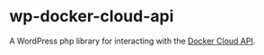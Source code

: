 # wp-docker-cloud-api
A WordPress php library for interacting with the [Docker Cloud API](https://docs.docker.com/apidocs/docker-cloud/#authentication).
